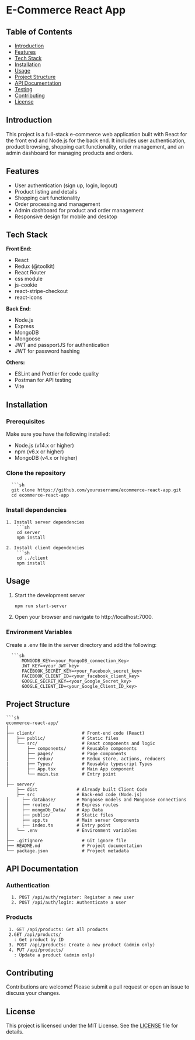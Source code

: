 # E-Commerce React App

## Table of Contents

- [Introduction](#introduction)
- [Features](#features)
- [Tech Stack](#tech-stack)
- [Installation](#installation)
- [Usage](#usage)
- [Project Structure](#project-structure)
- [API Documentation](#api-documentation)
- [Testing](#testing)
- [Contributing](#contributing)
- [License](#license)

## Introduction

This project is a full-stack e-commerce web application built with React for the front end and Node.js for the back end. It includes user authentication, product browsing, shopping cart functionality, order management, and an admin dashboard for managing products and orders.

## Features

- User authentication (sign up, login, logout)
- Product listing and details
- Shopping cart functionality
- Order processing and management
- Admin dashboard for product and order management
- Responsive design for mobile and desktop

## Tech Stack

**Front End:**

- React
- Redux (@toolkit)
- React Router
- css module
- js-cookie
- react-stripe-checkout
- react-icons

**Back End:**

- Node.js
- Express
- MongoDB
- Mongoose
- JWT and passportJS for authentication
- JWT for password hashing

**Others:**

- ESLint and Prettier for code quality
- Postman for API testing
- Vite

## Installation

  ### Prerequisites
  
  Make sure you have the following installed:
  
  - Node.js (v14.x or higher)
  - npm (v6.x or higher)
  - MongoDB (v4.x or higher)
  
  ### Clone the repository
  
      ```sh
      git clone https://github.com/yourusername/ecommerce-react-app.git
      cd ecommerce-react-app
  
  ### Install dependencies
    1. Install server dependencies
        ```sh
        cd server
        npm install
    
    2. Install client dependencies
        ```sh
        cd ../client
        npm install

## Usage
  1. Start the development server
        ```sh
        npm run start-server
  
  2. Open your browser and navigate to http://localhost:7000.
  
  ### Environment Variables
  Create a .env file in the server directory and add the following:
  
      ```sh
          MONGODB_KEY=<your_MongoDB_connection_Key>
          JWT_KEY=<your_JWT_key>
          FACEBOOK_SECRET_KEY=<your_Facebook_secret_key>
          FACEBOOK_CLIENT_ID=<your_facebook_client_key>
          GOOGLE_SECRET_KEY=<your_Google_Secret_key>
          GOOGLE_CLIENT_ID=<your_Google_Client_ID_key>


## Project Structure
    ```sh
    ecommerce-react-app/
    │
    ├── client/                  # Front-end code (React)
    │   ├── public/              # Static files
    │   └── src/                 # React components and logic
    │       ├── components/      # Reusable components
    │       ├── pages/           # Page components
    │       ├── redux/           # Redux store, actions, reducers
    |       ├── Types/           # Reusable typescript Types
    │       ├── App.tsx          # Main App component
    │       └── main.tsx         # Entry point
    │
    ├── server/
        ├── dist               # Already built Client Code
        ├── src                # Back-end code (Node.js)
    │     ├── database/        # Mongoose models and Mongoose connections
    │     ├── routes/          # Express routes
    │     ├── mongoDb_Data/    # App Data
    │     ├── public/          # Static files
    │     ├── app.ts           # Main server Components
    │     ├── index.ts         # Entry point
    │   └── .env               # Environment variables
    │
    ├── .gitignore               # Git ignore file
    ├── README.md                # Project documentation
    └── package.json             # Project metadata

## API Documentation

  ### Authentication
      1. POST /api/auth/register: Register a new user
      2. POST /api/auth/login: Authenticate a user
  
  ### Products
     1. GET /api/products: Get all products
     2.GET /api/products/
       : Get product by ID
     3. POST /api/products: Create a new product (admin only)
     4. PUT /api/products/
       : Update a product (admin only)


## Contributing
Contributions are welcome! Please submit a pull request or open an issue to discuss your changes.

## License
This project is licensed under the MIT License. See the [LICENSE](./LICENSE) file for details.

